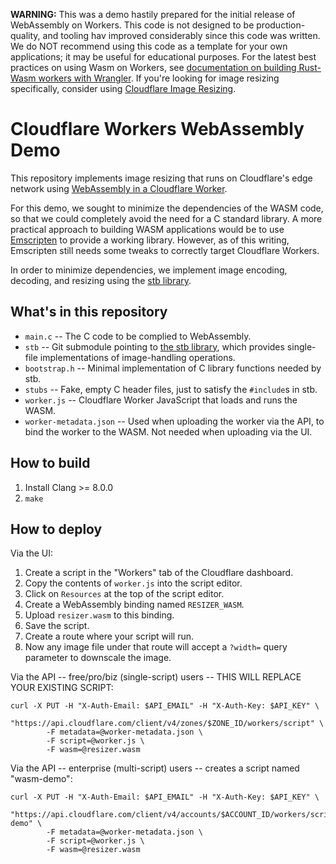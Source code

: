 **WARNING:** This was a demo hastily prepared for the initial release of WebAssembly on Workers.
This code is not designed to be production-quality, and tooling hav improved considerably since
this code was written. We do NOT recommend using this code as a template for your own applications;
it may be useful for educational purposes. For the latest best practices on using Wasm on Workers,
see [documentation on building Rust-Wasm workers with Wrangler](https://workers.cloudflare.com/docs/tutorials/build-a-rustwasm-function/).
If you're looking for image resizing specifically, consider using
[Cloudflare Image Resizing](https://developers.cloudflare.com/images/about/).

# Cloudflare Workers WebAssembly Demo

This repository implements image resizing that runs on Cloudflare's edge network using
[WebAssembly in a Cloudflare Worker](https://blog.cloudflare.com/webassembly-on-cloudflare-workers).

For this demo, we sought to minimize the dependencies of the WASM code, so that we could completely
avoid the need for a C standard library. A more practical approach to building WASM applications
would be to use [Emscripten](http://emscripten.org) to provide a working library. However, as of
this writing, Emscripten still needs some tweaks to correctly target Cloudflare Workers.

In order to minimize dependencies, we implement image encoding, decoding, and resizing using the
[stb library](https://github.com/nothings/stb).

## What's in this repository

* `main.c` -- The C code to be complied to WebAssembly.
* `stb` -- Git submodule pointing to [the stb library](https://github.com/nothings/stb), which
  provides single-file implementations of image-handling operations.
* `bootstrap.h` -- Minimal implementation of C library functions needed by stb.
* `stubs` -- Fake, empty C header files, just to satisfy the `#include`s in stb.
* `worker.js` -- Cloudflare Worker JavaScript that loads and runs the WASM.
* `worker-metadata.json` -- Used when uploading the worker via the API, to bind the worker to the
   WASM. Not needed when uploading via the UI.

## How to build

1. Install Clang >= 8.0.0
2. `make`

## How to deploy

Via the UI:

1. Create a script in the "Workers" tab of the Cloudflare dashboard.
2. Copy the contents of `worker.js` into the script editor.
3. Click on `Resources` at the top of the script editor.
4. Create a WebAssembly binding named `RESIZER_WASM`.
5. Upload `resizer.wasm` to this binding.
6. Save the script.
7. Create a route where your script will run.
8. Now any image file under that route will accept a `?width=` query parameter to
   downscale the image.

Via the API -- free/pro/biz (single-script) users -- THIS WILL REPLACE YOUR EXISTING SCRIPT:

    curl -X PUT -H "X-Auth-Email: $API_EMAIL" -H "X-Auth-Key: $API_KEY" \
	      "https://api.cloudflare.com/client/v4/zones/$ZONE_ID/workers/script" \
		    -F metadata=@worker-metadata.json \
		    -F script=@worker.js \
		    -F wasm=@resizer.wasm

Via the API -- enterprise (multi-script) users -- creates a script named "wasm-demo":

    curl -X PUT -H "X-Auth-Email: $API_EMAIL" -H "X-Auth-Key: $API_KEY" \
	      "https://api.cloudflare.com/client/v4/accounts/$ACCOUNT_ID/workers/scripts/wasm-demo" \
		    -F metadata=@worker-metadata.json \
		    -F script=@worker.js \
		    -F wasm=@resizer.wasm

